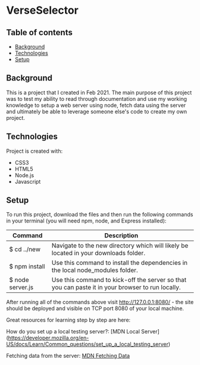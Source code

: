 # VerseSelector

## Table of contents
* [Background](#general-info)
* [Technologies](#technologies)
* [Setup](#setup)

## Background
This is a project that I created in Feb 2021.
The main purpose of this project was to test my ability to read through documentation and 
use my working knowledge to setup a web server using node, fetch data using the server and ultimately be able to leverage someone else's code to create my own project.

## Technologies
Project is created with:
* CSS3
* HTML5
* Node.js
* Javascript

	
## Setup
To run this project, download the files and then run the following commands in your terminal (you will need npm, node, and Express installed):

Command | Description
-------------|--------------------------------
$ cd ../new| Navigate to the new directory which will likely be located in your downloads folder.
$ npm install |Use this command to install the dependencies in the local node_modules folder.
$ node server.js |Use this command to kick-off the server so that you can paste it in your browser to run locally.


After running all of the commands above visit http://127.0.0.1:8080/ - the site should be deployed and visible on TCP port 8080 of your local machine.

Great resources for learning step by step are here: 

How do you set up a local testing server?: [MDN Local Server] (https://developer.mozilla.org/en-US/docs/Learn/Common_questions/set_up_a_local_testing_server)

Fetching data from the server: [MDN Fetching Data](https://developer.mozilla.org/en-US/docs/Learn/JavaScript/Client-side_web_APIs/Fetching_data#serving_your_example_from_a_server)
